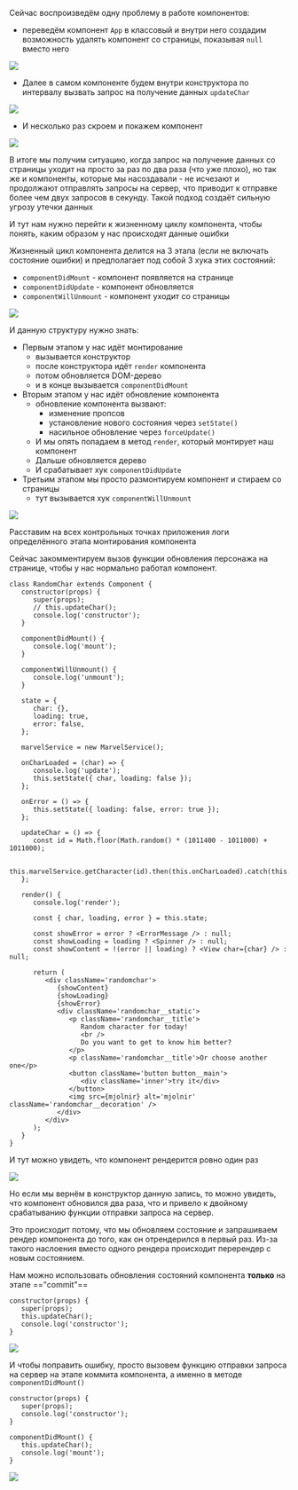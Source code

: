 
Сейчас воспроизведём одну проблему в работе компонентов:
- переведём компонент `App` в классовый и внутри него создадим возможность удалять компонент со страницы, показывая `null` вместо него

![](_png/Pasted%20image%2020230303145125.png)

- Далее в самом компоненте будем внутри конструктора по интервалу вызвать запрос на получение данных `updateChar`

![](_png/Pasted%20image%2020230303145129.png)

- И несколько раз скроем и покажем компонент

![](_png/Pasted%20image%2020230303145140.png)

В итоге мы получим ситуацию, когда запрос на получение данных со страницы уходит на просто за раз по два раза (что уже плохо), но так же и компоненты, которые мы насоздавали - не исчезают и продолжают отправлять запросы на сервер, что приводит к отправке более чем двух запросов в секунду. Такой подход создаёт сильную угрозу утечки данных

И тут нам нужно перейти к жизненному циклу компонента, чтобы понять, каким образом у нас происходят данные ошибки 

Жизненный цикл компонента делится на 3 этапа (если не включать состояние ошибки) и предполагает под собой 3 хука этих состояний:
- `componentDidMount` - компонент появляется на странице
- `componentDidUpdate` - компонент обновляется
- `componentWillUnmount` - компонент уходит со страницы

![](_png/Pasted%20image%2020230303151432.png)

И данную структуру нужно знать:
- Первым этапом у нас идёт монтирование
	- вызывается конструктор
	- после конструктора идёт `render` компонента
	- потом обновляется DOM-дерево
	- и в конце вызывается `componentDidMount`
- Вторым этапом у нас идёт обновление компонента
	- обновление компонента вызвают:
		- изменение пропсов
		- установление нового состояния через `setState()`
		- насильное обновление через `forceUpdate()`
	- И мы опять попадаем в метод `render`, который монтирует наш компонент
	- Дальше обновляется дерево
	- И срабатывает хук `componentDidUpdate`
- Третьим этапом мы просто размонтируем компонент и стираем со страницы
	- тут вызывается хук `componentWillUnmount`

![](_png/Pasted%20image%2020230303151423.png)

Расставим на всех контрольных точках приложения логи определённого этапа монтирования компонента

Сейчас закомментируем вызов функции обновления персонажа на странице, чтобы у нас нормально работал компонент. 

```JS
class RandomChar extends Component {  
   constructor(props) {  
      super(props);  
      // this.updateChar();  
      console.log('constructor');  
   }  
  
   componentDidMount() {  
      console.log('mount');  
   }  
  
   componentWillUnmount() {  
      console.log('unmount');  
   }  
  
   state = {  
      char: {},  
      loading: true,  
      error: false,  
   };  
  
   marvelService = new MarvelService();  
  
   onCharLoaded = (char) => {  
      console.log('update');  
      this.setState({ char, loading: false });  
   };  
  
   onError = () => {  
      this.setState({ loading: false, error: true });  
   };  
  
   updateChar = () => {  
      const id = Math.floor(Math.random() * (1011400 - 1011000) + 1011000);  
  
      this.marvelService.getCharacter(id).then(this.onCharLoaded).catch(this.onError);  
   };  
  
   render() {  
      console.log('render');  
  
      const { char, loading, error } = this.state;  
  
      const showError = error ? <ErrorMessage /> : null;  
      const showLoading = loading ? <Spinner /> : null;  
      const showContent = !(error || loading) ? <View char={char} /> : null;  
  
      return (  
         <div className='randomchar'>  
            {showContent}  
            {showLoading}  
            {showError}  
            <div className='randomchar__static'>  
               <p className='randomchar__title'>  
                  Random character for today!  
                  <br />  
                  Do you want to get to know him better?  
               </p>  
               <p className='randomchar__title'>Or choose another one</p>  
               <button className='button button__main'>  
                  <div className='inner'>try it</div>  
               </button>  
               <img src={mjolnir} alt='mjolnir' className='randomchar__decoration' />  
            </div>  
         </div>  
      );  
   }  
}
```

И тут можно увидеть, что компонент рендерится ровно один раз

![](_png/Pasted%20image%2020230303154242.png)

Но если мы вернём в конструктор данную запись, то можно увидеть, что компонент обновился два раза, что и привело к двойному срабатыванию функции отправки запроса на сервер.

Это происходит потому, что мы обновляем состояние и запрашиваем рендер компонента до того, как он отрендерился в первый раз. Из-за такого наслоения вместо одного рендера происходит перерендер с новым состоянием.

Нам можно использовать обновления состояний компонента **только** на этапе =="commit"==

```JS
constructor(props) {  
   super(props);  
   this.updateChar();  
   console.log('constructor');  
}
```

![](_png/Pasted%20image%2020230303154138.png)

И чтобы поправить ошибку, просто вызовем функцию отправки запроса на сервер на этапе коммита компонента, а именно в методе `componentDidMount()`

```JS
constructor(props) {  
   super(props);  
   console.log('constructor');  
}  
  
componentDidMount() {  
   this.updateChar();  
   console.log('mount');  
}
```

![](_png/Pasted%20image%2020230303155543.png)







